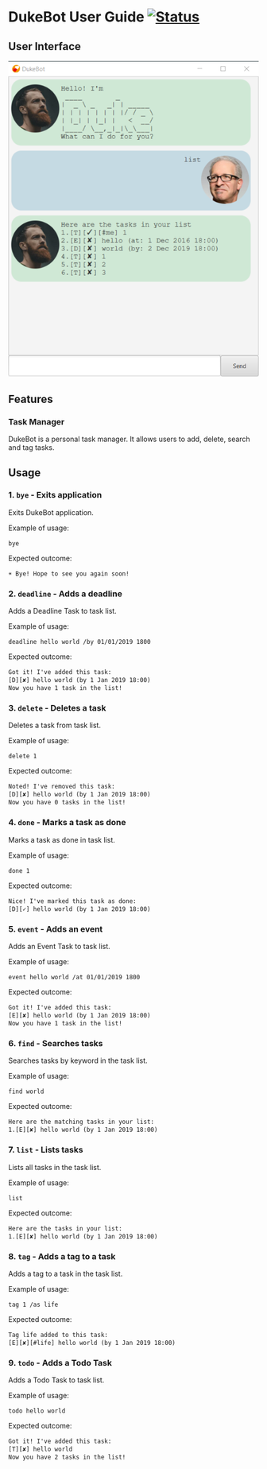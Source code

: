 # DukeBot User Guide [![Status](https://travis-ci.org/jiayushe/duke.svg?branch=master)](https://travis-ci.org/jiayushe/duke)

## User Interface
![UI](Ui.png)

## Features 

### Task Manager
DukeBot is a personal task manager. It allows users to add, delete, search and tag tasks.

## Usage

### 1. `bye` - Exits application

Exits DukeBot application.

Example of usage: 

```
bye
```

Expected outcome:

```
☀ Bye! Hope to see you again soon!
```

### 2. `deadline` - Adds a deadline

Adds a Deadline Task to task list.

Example of usage: 

```
deadline hello world /by 01/01/2019 1800
```

Expected outcome:

```
Got it! I've added this task:
[D][✘] hello world (by 1 Jan 2019 18:00)
Now you have 1 task in the list!
```

### 3. `delete` - Deletes a task

Deletes a task from task list.

Example of usage: 

```
delete 1
```

Expected outcome:

```
Noted! I've removed this task:
[D][✘] hello world (by 1 Jan 2019 18:00)
Now you have 0 tasks in the list!
```

### 4. `done` - Marks a task as done

Marks a task as done in task list.

Example of usage: 

```
done 1
```

Expected outcome:

```
Nice! I've marked this task as done:
[D][✓] hello world (by 1 Jan 2019 18:00)
```

### 5. `event` - Adds an event

Adds an Event Task to task list.

Example of usage: 

```
event hello world /at 01/01/2019 1800
```

Expected outcome:

```
Got it! I've added this task:
[E][✘] hello world (by 1 Jan 2019 18:00)
Now you have 1 task in the list!
```

### 6. `find` - Searches tasks

Searches tasks by keyword in the task list.

Example of usage: 

```
find world
```

Expected outcome:

```
Here are the matching tasks in your list:
1.[E][✘] hello world (by 1 Jan 2019 18:00)
```

### 7. `list` - Lists tasks

Lists all tasks in the task list.

Example of usage: 

```
list
```

Expected outcome:

```
Here are the tasks in your list:
1.[E][✘] hello world (by 1 Jan 2019 18:00)
```

### 8. `tag` - Adds a tag to a task

Adds a tag to a task in the task list.

Example of usage: 

```
tag 1 /as life
```

Expected outcome:

```
Tag life added to this task:
[E][✘][#life] hello world (by 1 Jan 2019 18:00)
```

### 9. `todo` - Adds a Todo Task

Adds a Todo Task to task list.

Example of usage: 

```
todo hello world
```

Expected outcome:

```
Got it! I've added this task:
[T][✘] hello world
Now you have 2 tasks in the list!
```
